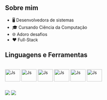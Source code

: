 ## Sobre mim
- 🖥 Desenvolvedora de sistemas
- 🎓 Cursando Ciência da Computação
- 🌐 Adoro desafios
- :heart: Full-Stack

## Linguagens e Ferramentas
<div style="display: inline_block"><br>
  <img align="center" alt="Js" height="40" width="50" src="https://cdn.jsdelivr.net/gh/devicons/devicon/icons/csharp/csharp-original.svg"> 
  <img align="center" alt="Js" height="40" width="50" src="https://cdn.jsdelivr.net/gh/devicons/devicon/icons/javascript/javascript-original.svg"> 
  <img align="center" alt="Js" height="40" width="50" src="https://cdn.jsdelivr.net/gh/devicons/devicon/icons/html5/html5-original.svg"> 
  <img align="center" alt="Js" height="40" width="50" src="https://cdn.jsdelivr.net/gh/devicons/devicon/icons/react/react-original.svg"> 
  <img align="center" alt="Js" height="40" width="50" src="https://cdn.jsdelivr.net/gh/devicons/devicon/icons/postgresql/postgresql-original.svg"> 
  <img align="center" alt="Js" height="40" width="50" src="https://cdn.jsdelivr.net/gh/devicons/devicon/icons/azure/azure-original.svg"> 
<div/>

  ##
  
<div>
  <a href="https://www.linkedin.com/in/chaiene-krebs/" target="_blank"><img src="https://img.shields.io/badge/LinkedIn-0077B5?style=for-the-badge&logo=linkedin&logoColor=white"/></a>
   <a href="mailtto:chaiene.krebs.dev@gmail.com" targt="_blank"><img src="https://img.shields.io/badge/Gmail-D14836?style=for-the-badge&logo=gmail&logoColor=white"/></a>
</div>
